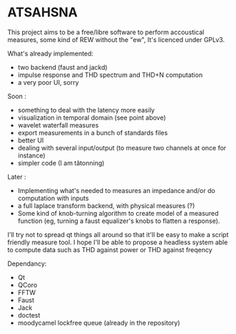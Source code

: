 # ATSAHSNA

This project aims to be a free/libre software to perform accoustical measures, some kind of REW without the "ew",
It's licenced under GPLv3.

What's already implemented:
- two backend (faust and jackd)
- impulse response and THD spectrum and THD+N computation
- a very poor UI, sorry

Soon :
- something to deal with the latency more easily
- visualization in temporal domain (see point above)
- wavelet waterfall measures
- export measurements in a bunch of standards files
- better UI
- dealing with several input/output (to measure two channels at once for instance)
- simpler code (I am tâtonning)

Later :
- Implementing what's needed to measures an impedance and/or do computation with inputs
- a full laplace transform backend, with physical measures (?)
- Some kind of knob-turning algorithm to create model of a measured function (eg, turning a faust equalizer's knobs to flatten a response).

I'll try not to spread qt things all around so that it'll be easy to make a script friendly measure tool.
I hope I'll be able to propose a headless system able to compute data such as THD against power or THD against freqency

Dependancy:
* Qt
* QCoro
* FFTW
* Faust
* Jack
* doctest 
* moodycamel lockfree queue (already in the repository)


